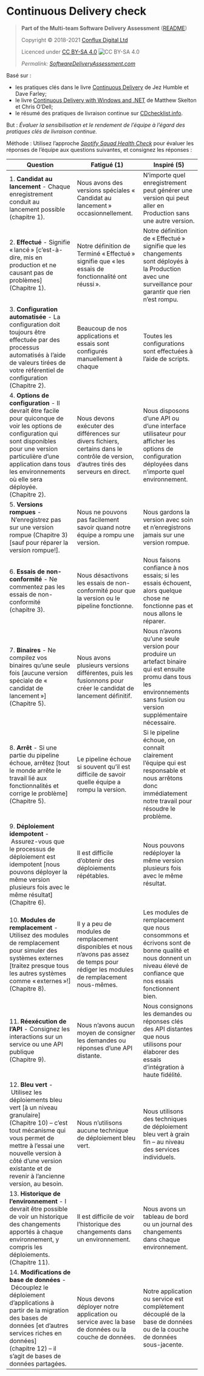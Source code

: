 # Continuous Delivery check

> **Part of the Multi-team Software Delivery Assessment** ([README](README.md))
> 
> Copyright © 2018-2021 [Conflux Digital Ltd](https://confluxdigital.net/)
> 
> Licenced under [CC BY-SA 4.0](https://creativecommons.org/licenses/by-sa/4.0/) ![CC BY-SA 4.0](https://licensebuttons.net/l/by-sa/3.0/88x31.png)
>
> _Permalink: [SoftwareDeliveryAssessment.com](http://SoftwareDeliveryAssessment.com/)_ 

Basé sur : 

* les pratiques clés dans le livre [Continuous Delivery](http://continuousdelivery.com/) de Jez Humble et Dave Farley;
* le livre [Continuous Delivery with Windows and .NET](http://cdwithwindows.net/) de Matthew Skelton et Chris O’Dell;
* le résumé des pratiques de livraison continue sur [CDchecklist.info](http://cdchecklist.info/).

But : *Évaluer la sensibilisation et le rendement de l’équipe à l’égard des pratiques clés de livraison continue.*

Méthode : Utilisez l’approche [*Spotify Squad Health Check*](https://labs.spotify.com/2014/09/16/squad-health-check-model/) pour évaluer les réponses de l’équipe aux questions suivantes, et consignez les réponses :

| **Question**                                                                                                                                                                                                                        | **Fatigué (1)**                                                                                       | **Inspiré (5)**                                                                                                                                         |
| ----------------------------------------------------------------------------------------------------------------------------------------------------------------------------------------------------------------------------------- | --------------------------------------------------------------------------------------------------- | -------------------------------------------------------------------------------------------------------------------------------------------------------- |
| 1\. **Candidat au lancement** - Chaque enregistrement conduit au lancement possible (chapitre 1).                                                                                                                                                 | Nous avons des versions spéciales « Candidat au lancement » occasionnellement.                                             | N’importe quel enregistrement peut générer une version qui peut aller en Production sans une autre version.                                                                    |
| 2\. **Effectué** - Signifie « lancé » \[c’est-à-dire, mis en production et ne causant pas de problèmes\] (Chapitre 1).                                                                                                                       | Notre définition de Terminé « Effectué » signifie que « les essais de fonctionnalité ont réussi ».                                            | Notre définition de « Effectué » signifie que les changements sont déployés à la Production avec une surveillance pour garantir que rien n’est rompu.                         |
| 3\. **Configuration automatisée** - La configuration doit toujours être effectuée par des processus automatisés à l’aide de valeurs tirées de votre référentiel de configuration (Chapitre 2).                                                                        | Beaucoup de nos applications et essais sont configurés manuellement à chaque                                | Toutes les configurations sont effectuées à l’aide de scripts.                                                                                                                  |
| 4\. **Options de configuration** - Il devrait être facile pour quiconque de voir les options de configuration qui sont disponibles pour une version particulière d’une application dans tous les environnements où elle sera déployée. (Chapitre 2).                      | Nous devons exécuter des différences sur divers fichiers, certains dans le contrôle de version, d’autres tirés des serveurs en direct. | Nous disposons d’une API ou d’une interface utilisateur pour afficher les options de configuration déployées dans n’importe quel environnement.                                                                              |
| 5\. **Versions rompues** - N’enregistrez pas sur une version rompue (Chapitre 3) \[sauf pour réparer la version rompue\!\].                                                                                                                           | Nous ne pouvons pas facilement savoir quand notre équipe a rompu une version.                                              | Nous gardons la version avec soin et n’enregistrons jamais sur une version rompue.                                                                                        |
| 6\. **Essais de non-conformité** - Ne commentez pas les essais de non-conformité (chapitre 3).                                                                                                                                                                 | Nous désactivons les essais de non-conformité pour que la version ou le pipeline fonctionne.                                    | Nous faisons confiance à nos essais; si les essais échouent, alors quelque chose ne fonctionne pas et nous allons le réparer.                                                               |
| 7\. **Binaires** - Ne compilez vos binaires qu’une seule fois [aucune version spéciale de « candidat de lancement »] (Chapitre 5).                                                                                                                              | Nous avons plusieurs versions différentes, puis les fusionnons pour créer le candidat de lancement définitif.              | Nous n’avons qu’une seule version pour produire un artefact binaire qui est ensuite promu dans tous les environnements sans fusion ou version supplémentaire nécessaire. |
| 8\. **Arrêt** - Si une partie du pipeline échoue, arrêtez \[tout le monde arrête le travail lié aux fonctionnalités et corrige le problème\] (Chapitre 5).                                                                                          | Le pipeline échoue si souvent qu’il est difficile de savoir quelle équipe a rompu la version.                 | Si le pipeline échoue, on connaît clairement l’équipe qui est responsable et nous arrêtons donc immédiatement notre travail pour résoudre le problème.                                 |
| 9\. **Déploiement idempotent** - Assurez-vous que le processus de déploiement est idempotent \[nous pouvons déployer la même version plusieurs fois avec le même résultat\] (Chapitre 6).                                                                          | Il est difficile d’obtenir des déploiements répétables.                                                       | Nous pouvons redéployer la même version plusieurs fois avec le même résultat.                                                                                         |
| 10\. **Modules de remplacement** - Utilisez des modules de remplacement pour simuler des systèmes externes \[traitez presque tous les autres systèmes comme « externes »\!\] (Chapitre 8).                                                                                                             | Il y a peu de modules de remplacement disponibles et nous n’avons pas assez de temps pour rédiger les modules de remplacement nous-mêmes.           | Les modules de remplacement que nous consommons et écrivons sont de bonne qualité et nous donnent un niveau élevé de confiance que nos essais fonctionnent bien.                                  |
| 11\. **Réexécution de l’API** - Consignez les interactions sur un service ou une API publique (Chapitre 9).                                                                                                                                               | Nous n’avons aucun moyen de consigner les demandes ou réponses d’une API distante.                                       | Nous consignons les demandes ou réponses clés des API distantes que nous utilisons pour élaborer des essais d’intégration à haute fidélité.                                                  |
| 12\. **Bleu vert** - Utilisez les déploiements bleu vert [à un niveau granulaire] (Chapitre 10) – c’est tout mécanisme qui vous permet de mettre à l’essai une nouvelle version à côté d’une version existante et de revenir à l’ancienne version, au besoin. | Nous n’utilisons aucune technique de déploiement bleu vert.                                                  | Nous utilisons des techniques de déploiement bleu vert à grain fin – au niveau des services individuels.                                                               |
| 13\. **Historique de l’environnement** - l devrait être possible de voir un historique des changements apportés à chaque environnement, y compris les déploiements. (Chapitre 11).                                                                                     | Il est difficile de voir l’historique des changements dans un environnement.                                     | Nous avons un tableau de bord ou un journal des changements dans chaque environnement.                                                                                          |
| 14\. **Modifications de base de données** - Découplez le déploiement d’applications à partir de la migration des bases de données \[et d’autres services riches en données\] (chapitre 12) – il s’agit de bases de données partagées.                                                                 | Nous devons déployer notre application ou service avec la base de données ou la couche de données.                  | Notre application ou service est complètement découplé de la base de données ou de la couche de données sous-jacente.                                                            |

